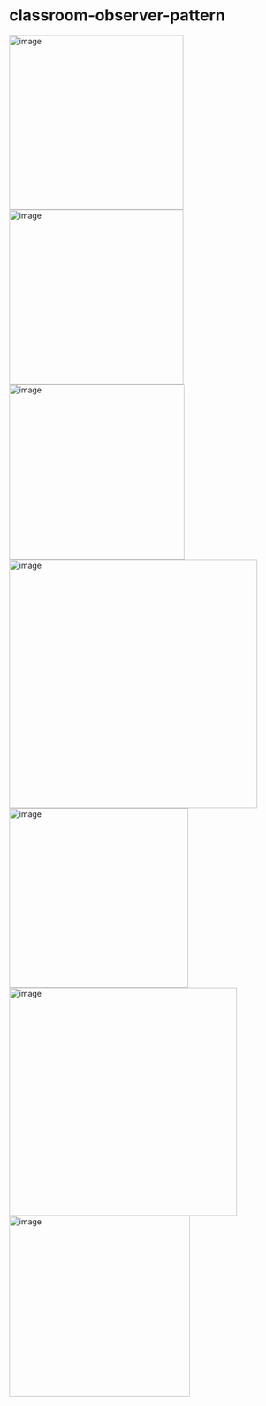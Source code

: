 # classroom-observer-pattern
<img width="315" alt="image" src="https://github.com/lynxzen/classroom-observer-pattern/assets/32289143/d43b35c5-449e-4747-acc3-bafe6257b56b">
<img width="315" alt="image" src="https://github.com/lynxzen/classroom-observer-pattern/assets/32289143/807b04ac-79f9-4f1a-b872-9192a5fa32f2">
<img width="317" alt="image" src="https://github.com/lynxzen/classroom-observer-pattern/assets/32289143/6daf8a6e-0d78-4e61-9aec-20e03bf3a55c">
<img width="449" alt="image" src="https://github.com/lynxzen/classroom-observer-pattern/assets/32289143/31c24d5b-c083-48cb-8e29-b92017fdb367">
<img width="324" alt="image" src="https://github.com/lynxzen/classroom-observer-pattern/assets/32289143/ef6cf6ac-2f74-4920-a537-e07149163861">
<img width="412" alt="image" src="https://github.com/lynxzen/classroom-observer-pattern/assets/32289143/4929a8ae-c169-4d48-9a11-dbdacfdffa19">
<img width="327" alt="image" src="https://github.com/lynxzen/classroom-observer-pattern/assets/32289143/62fbabff-41df-47a5-bda9-af21e6c94bb3">







